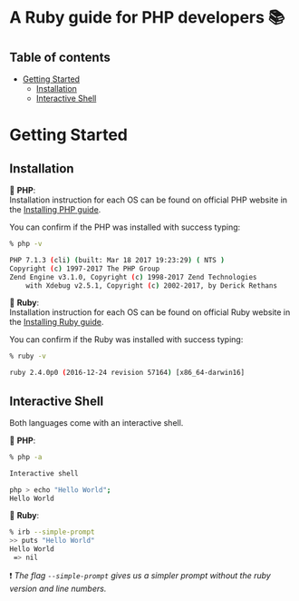 # A Ruby guide for PHP developers 📚

## Table of contents
- [Getting Started](#getting-started)
    - [Installation](#installation)
    - [Interactive Shell](#interactive-shell)

# Getting Started

## Installation

🐘 **PHP**:  
Installation instruction for each OS can be found on official PHP website
in the [Installing PHP guide](https://secure.php.net/manual/pt_BR/install.php).

You can confirm if the PHP was installed with success typing:
```bash
% php -v

PHP 7.1.3 (cli) (built: Mar 18 2017 19:23:29) ( NTS )
Copyright (c) 1997-2017 The PHP Group
Zend Engine v3.1.0, Copyright (c) 1998-2017 Zend Technologies
    with Xdebug v2.5.1, Copyright (c) 2002-2017, by Derick Rethans
```

💎 **Ruby**:  
Installation instruction for each OS can be found on official Ruby website
in the [Installing Ruby guide](https://www.ruby-lang.org/en/documentation/installation/).

You can confirm if the Ruby was installed with success typing:
```bash
% ruby -v

ruby 2.4.0p0 (2016-12-24 revision 57164) [x86_64-darwin16]
```

## Interactive Shell

Both languages come with an interactive shell.

🐘 **PHP**:  
```bash
% php -a

Interactive shell

php > echo "Hello World";
Hello World
```

💎 **Ruby**:  
```bash
% irb --simple-prompt
>> puts "Hello World"
Hello World
 => nil
```
❗️ *The flag `--simple-prompt` gives us a simpler prompt without the ruby version and line numbers.*
